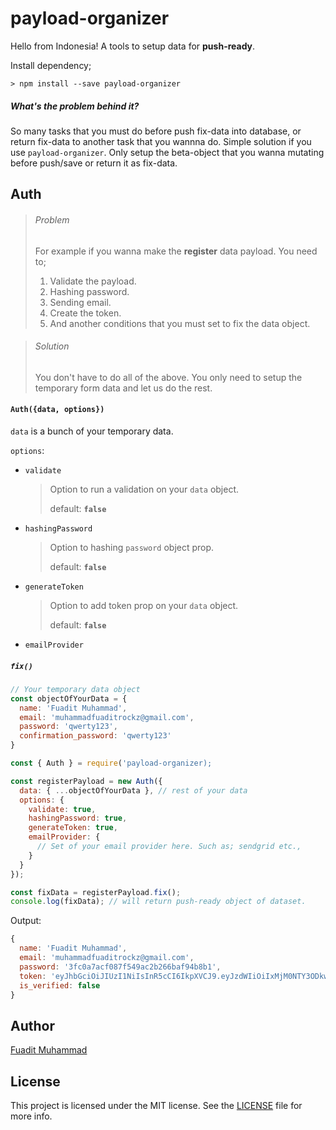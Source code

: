 # payload-organizer
Hello from Indonesia! A tools to setup data for **push-ready**.

Install dependency;
```
> npm install --save payload-organizer
```

##### What's the problem behind it?
So many tasks that you must do before push fix-data into database, or return fix-data to another task that you wannna do. Simple solution if you use `payload-organizer`. Only setup the beta-object that you wanna mutating before push/save or return it as fix-data.

## Auth
> ###### Problem
> For example if you wanna make the **register** data payload. You need to;
> 1. Validate the payload.
> 2. Hashing password.
> 3. Sending email.
> 4. Create the token.
> 5. And another conditions that you must set to fix the data object.

> ###### Solution
> You don't have to do all of the above. You only need to setup the temporary form data and let us do the rest.

#### `Auth({data, options})`
`data` is a bunch of your temporary data.

`options`:
* `validate`
  > Option to run a validation on your `data` object.
  >
  > default: **`false`**
* `hashingPassword`
  > Option to hashing `password` object prop.
  >
  > default: **`false`**
* `generateToken`
  > Option to add token prop on your `data` object.
  >
  > default: **`false`**
* `emailProvider`

##### `fix()` 
```javascript
// Your temporary data object
const objectOfYourData = {
  name: 'Fuadit Muhammad',
  email: 'muhammadfuaditrockz@gmail.com',
  password: 'qwerty123',
  confirmation_password: 'qwerty123'
}
```
```javascript
const { Auth } = require('payload-organizer);

const registerPayload = new Auth({
  data: { ...objectOfYourData }, // rest of your data
  options: {
    validate: true,
    hashingPassword: true,
    generateToken: true,
    emailProvider: {
      // Set of your email provider here. Such as; sendgrid etc.,
    }
  }
});

const fixData = registerPayload.fix();
console.log(fixData); // will return push-ready object of dataset.
```
Output:
```javascript
{
  name: 'Fuadit Muhammad',
  email: 'muhammadfuaditrockz@gmail.com',
  password: '3fc0a7acf087f549ac2b266baf94b8b1',
  token: 'eyJhbGciOiJIUzI1NiIsInR5cCI6IkpXVCJ9.eyJzdWIiOiIxMjM0NTY3ODkwIiwibmFtZSI6IkpvaG4gRG9lIiwiaWF0IjoxNTE2MjM5MDIyfQ.SflKxwRJSMeKKF2QT4fwpMeJf36POk6yJV_adQssw5c',
  is_verified: false
}
```

## Author
[Fuadit Muhammad](https://github.com/fuaditrockz)

## License
This project is licensed under the MIT license. See the [LICENSE](https://github.com/fuaditrockz/payload-organizer/blob/master/LICENSE) file for more info.